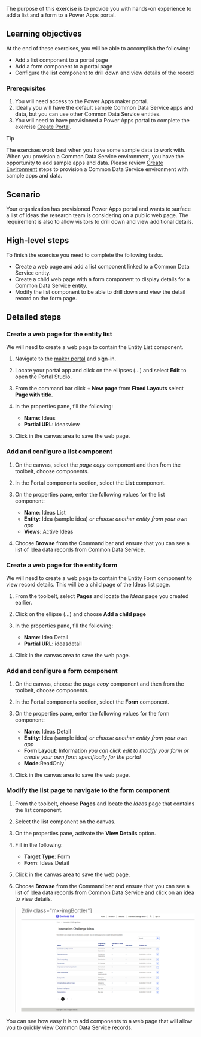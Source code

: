 The purpose of this exercise is to provide you with hands-on experience to add a list and a form to a Power Apps portal.

## Learning objectives

At the end of these exercises, you will be able to accomplish the following:

- Add a list component to a portal page
- Add a form component to a portal page
- Configure the list component to drill down and view details of the record

### Prerequisites

1. You will need access to the Power Apps maker portal.
1. Ideally you will have the default sample Common Data Service apps and data, but you can use other Common Data Service entities.
1. You will need to have provisioned a Power Apps portal to complete the exercise [Create Portal](https://docs.microsoft.com/powerapps/maker/portals/create-portal/?azure-portal=true).

> [!TIP]
> The exercises work best when you have some sample data to work with. When you provision a Common Data Service environment, you have the opportunity to add sample apps and data.  Please review [Create Environment](https://docs.microsoft.com/power-platform/admin/create-environment.md?azure-portal=true#create-an-environment-with-a-database) steps to provision a Common Data Service environment with sample apps and data.

## Scenario

Your organization has provisioned Power Apps portal and wants to surface a list of ideas the research team is considering on a public web page.  The requirement is also to allow visitors to drill down and view additional details.

## High-level steps

To finish the exercise you need to complete the following tasks.

- Create a web page and add a list component linked to a Common Data Service entity.
- Create a child web page with a form component to display details for a Common Data Service entity.
- Modify the list component to be able to drill down and view the detail record on the form page.

## Detailed steps

### Create a web page for the entity list

We will need to create a web page to contain the Entity List component.

1. Navigate to the [maker portal](https://make.powerapps.com/?azure-portal=true) and sign-in.  
1. Locate your portal app and click on the ellipses (...) and select **Edit** to open the Portal Studio.
1. From the command bar click **+ New page** from **Fixed Layouts** select **Page with title**.
1. In the properties pane, fill the following:

	- **Name**: Ideas
	- **Partial URL**: ideasview
	
1. Click in the canvas area to save the web page.

### Add and configure a list component 
1. On the canvas, select the *page copy* component and then from the toolbelt, choose components.
1. In the Portal components section, select the **List** component.
1. On the properties pane, enter the following values for the list component:

	- **Name**: Ideas List
	- **Entity**: Idea (sample idea) *or choose another entity from your own app*
	- **Views**: Active Ideas

1. Choose **Browse** from the Command bar and ensure that you can see a list of Idea data records from Common Data Service.

### Create a web page for the entity form

We will need to create a web page to contain the Entity Form component to view record details.  This will be a child page of the Ideas list page.

1. From the toolbelt, select **Pages** and locate the *Ideas* page you created earlier.
1. Click on the ellipse (...) and choose **Add a child page**
1. In the properties pane, fill the following:

	- **Name**: Idea Detail
	- **Partial URL**: ideasdetail
	
1. Click in the canvas area to save the web page.

### Add and configure a form component

1. On the canvas, choose the *page copy* component and then from the toolbelt, choose components.
1. In the Portal components section, select the **Form** component.
1. On the properties pane, enter the following values for the form component:

	- **Name**: Ideas Detail
	- **Entity**: Idea (sample idea) *or choose another entity from your own app*
	- **Form Layout**: Information *you can click edit to modify your form or create your own form specifically for the portal*
	- **Mode**:ReadOnly

1. Click in the canvas area to save the web page.

### Modify the list page to navigate to the form component

1. From the toolbelt, choose **Pages** and locate the *Ideas* page that contains the list component.
1. Select the list component on the canvas.
1. On the properties pane, activate the **View Details** option.
1. Fill in the following: 

	- **Target Type**: Form
	- **Form**: Ideas Detail

1. Click in the canvas area to save the web page.
1. Choose **Browse** from the Command bar and ensure that you can see a list of Idea data records from Common Data Service and click on an idea to view details.

> [!div class="mx-imgBorder"]
> [![entity list](../media/4-entity-list-exercise-ss.png)](../media/4-entity-list-exercise-ss.png#lightbox)

You can see how easy it is to add components to a web page that will allow you to quickly view Common Data Service records.
